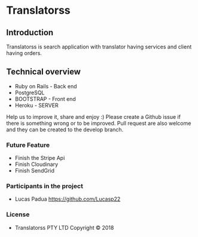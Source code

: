 # Translatorss
## Introduction

Translatorss is search application with translator having services and client having orders.

## Technical overview

- Ruby on Rails - Back end
- PostgreSQL
- BOOTSTRAP - Front end
- Heroku - SERVER


Help us to improve it, share and enjoy :) Please create a Github issue if there is something wrong or to be improved. Pull request are also welcome and they can be created to the develop branch.

### Future Feature

- Finish the Stripe Api
- Finish Cloudinary
- Finish SendGrid




### Participants in the project


- Lucas Padua
https://github.com/Lucasp22


### License
- Translatorss PTY LTD Copyright © 2018
